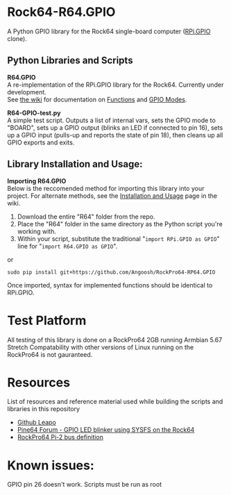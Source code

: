 # Rock64-R64.GPIO
A Python GPIO library for the Rock64 single-board computer ([RPi.GPIO](https://sourceforge.net/projects/raspberry-gpio-python/) clone).

## Python Libraries and Scripts

**R64.GPIO**<br>
A re-implementation of the RPi.GPIO library for the Rock64. Currently under development.<br>
See [the wiki](https://github.com/Leapo/Rock64-R64.GPIO/wiki) for documentation on [Functions](https://github.com/Leapo/Rock64-R64.GPIO/wiki/Functions) and [GPIO Modes](https://github.com/Leapo/Rock64-R64.GPIO/wiki/GPIO-Modes).

**R64-GPIO-test.py**<br>
A simple test script. Outputs a list of internal vars, sets the GPIO mode to "BOARD", sets up a GPIO output (blinks an LED if connected to pin 16), sets up a GPIO input (pulls-up and reports the state of pin 18), then cleans up all GPIO exports and exits.

## Library Installation and Usage:
**Importing R64.GPIO**<br>
Below is the reccomended method for importing this library into your project. For alternate methods, see the [Installation and Usage](https://github.com/Leapo/Rock64-R64.GPIO/wiki/Installation-and-Usage) page in the wiki.
1. Download the entire "R64" folder from the repo.
1. Place the "R64" folder in the same directory as the Python script you're working with.
1. Within your script, substitute the traditional "`import RPi.GPIO as GPIO`" line for "`import R64.GPIO as GPIO`".

or

```
sudo pip install git+https://github.com/Angoosh/RockPro64-RP64.GPIO
```

Once imported, syntax for implemented functions should be identical to RPi.GPIO.

# Test Platform

All testing of this library is done on a RockPro64 2GB running Armbian 5.67 Stretch
Compatability with other versions of Linux running on the RockPro64 is not gauranteed.

# Resources
List of resources and reference material used while building the scripts and libraries in this repository
* [Github Leapo](https://github.com/Leapo/Rock64-R64.GPIO/)
* [Pine64 Forum - GPIO LED blinker using SYSFS on the Rock64](https://forum.pine64.org/showthread.php?tid=4695)
* [RockPro64 Pi-2 bus definition](http://files.pine64.org/doc/rockpro64/Rockpro64%20Pi-2%20Connector%20ver0.2.png)

# Known issues:
  GPIO pin 26 doesn't work.
  Scripts must be run as root
